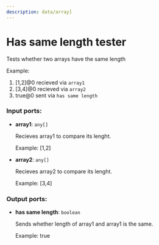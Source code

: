 ```yaml
---
description: data/array]
---
```


# Has same length tester

Tests whether two arrays have the same length

Example:
1. [1,2]@0 recieved via `array1` 
2. [3,4]@0 recieved via `array2`
3. true@0 sent via `has same length`

### Input ports:

* __array1__: `any[]`

    Recieves array1 to compare its lenght.
    
    Example:
    [1,2]


* __array2__: `any[]`

    Recieves array2 to compare its lenght.
    
    Example:
    [3,4]

### Output ports:

* __has same length__: `boolean`

    Sends whether length of array1 and array1 is the same.
    
    Example:
    true

